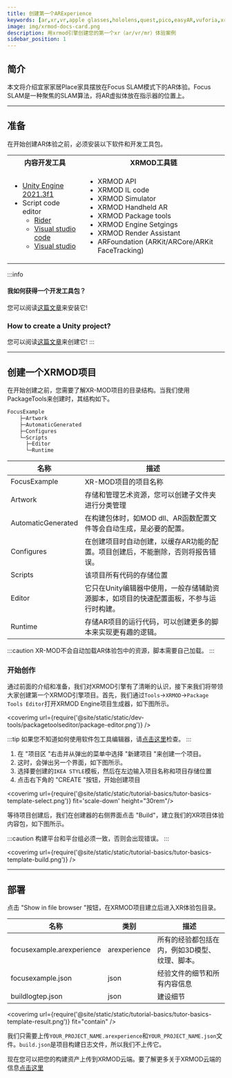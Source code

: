 ```yaml
---
title: 创建第一个ARExperience
keywords: [ar,xr,vr,apple glasses,hololens,quest,pico,easyAR,vuforia,xrmod,mod,doc,XR,facebook,meta,unity]
image: img/xrmod-docs-card.png
description: 用xrmod引擎创建您的第一个xr（ar/vr/mr）体验案例
sidebar_position: 1
---
```


## 简介 

本文将介绍宜家家居Place家具摆放在Focus SLAM模式下的AR体验。Focus SLAM是一种聚焦的SLAM算法，将AR虚拟体放在指示器的位置上。

---

## 准备

在开始创建AR体验之前，必须安装以下软件和开发工具包。

<table>
<tr>
    <th>内容开发工具</th>
    <th>XRMOD工具链</th>
</tr>

<tr>

<td>

- [Unity Engine 2021.3f1](https://unity.com/)
- Script code editor
  - [Rider](https://www.jetbrains.com/rider/)
  - [Visual studio code](https://code.visualstudio.com/)
  - [Visual studio](https://visualstudio.microsoft.com/)

</td>

<td>

- XRMOD API
- XRMOD IL code
- XRMOD Simulator
- XRMOD Handheld AR
- XRMOD Package tools
- XRMOD Engine Setgings
- XRMOD Render Assistant
- ARFoundation (ARKit/ARCore/ARKit FaceTracking)

</td>

</tr>

</table>

:::info
####  我如何获得一个开发工具包？
您可以阅读[这篇文章](.../prepare-for-developer/install-xrmod-dev-tools)来安装它!

### How to create a Unity project?
您可以阅读[这篇文章](.../prepare-for-developer/install-unityengine#extras)来创建它!
:::

---

## 创建一个XRMOD项目

在开始创建之前，您需要了解XR-MOD项目的目录结构。当我们使用PackageTools来创建时，其结构如下。

```txt
FocusExample
    ├─Artwork      
    ├─AutomaticGenerated    
    ├─Configures
    └─Scripts
      ├─Editor
      └─Runtime
```

|名称|描述|
|---|---|
|FocusExample|XR-MOD项目的项目名称|
|Artwork|存储和管理艺术资源，您可以创建子文件夹进行分类管理|
|AutomaticGenerated|在构建包体时，如MOD dll、AR函数配置文件等会自动生成，是必要的配置。|
|Configures|在创建项目时自动创建，以缓存AR功能的配置。项目创建后，不能删除，否则将报告错误。|
|Scripts|该项目所有代码的存储位置|
|Editor|它只在Unity编辑器中使用，一般存储辅助资源脚本，如项目的快速配置面板，不参与运行时构建。|
|Runtime|存储AR项目的运行代码，可以创建更多的脚本来实现更有趣的逻辑。|

:::caution
XR-MOD不会自动加载AR体验包中的资源，脚本需要自己加载。
:::

### 开始创作

通过前面的介绍和准备，我们对XRMOD引擎有了清晰的认识，接下来我们将带领大家创建第一个XRMOD引擎项目。首先，我们通过`Tools`->`XRMOD`->`Package Tools Editor`打开XRMOD Engine项目生成器，如下图所示。

<coverimg url={require('@site/static/static/dev-tools/packagetoolseditor/package-editor.png')} />

:::tip
如果您不知道如何使用软件包工具编辑器，请[点击这里](.../dev-tools/package-tools)检查。
:::

1. 在 "项目区 "右击并从弹出的菜单中选择 "新建项目 "来创建一个项目。
2. 这时，会弹出另一个界面，如下图所示。
3. 选择要创建的`IKEA STYLE`模板，然后在左边输入项目名称和项目存储位置
4. 点击右下角的 "CREATE "按钮，开始创建项目

<coverimg url={require('@site/static/static/tutorial-basics/tutor-basics-template-select.png')} fit='scale-down' height="30rem"/>

等待项目创建后，我们在创建器的右侧界面点击 "Build"，建立我们的XR项目体验内容包，如下图所示。

:::caution
构建平台和平台组必须一致，否则会出现错误。
:::

<coverimg url={require('@site/static/static/tutorial-basics/tutor-basics-template-build.png')} />

---

## 部署

点击 "Show in file browser "按钮，在XRMOD项目建立后进入XR体验包目录。

|名称|类别|描述|
|---|---|---|
|focusexample.arexperience|arexperience|所有的经验都包括在内，例如3D模型、纹理、脚本。|
|focusexample.json|json|经验文件的细节和所有内容信息|
|buildlogtep.json|json|建设细节|


<coverimg url={require('@site/static/static/tutorial-basics/tutor-basics-template-result.png')} fit="contain" />

我们只需要上传`YOUR_PROJECT_NAME.arexperience`和`YOUR_PROJECT_NAME.json`文件。`build.json`是项目构建日志文件，所以我们不上传它。

现在您可以把您的构建资产上传到XRMOD云端。要了解更多关于XRMOD云端的信息[点击这里](.../dev-tools/dashboard)